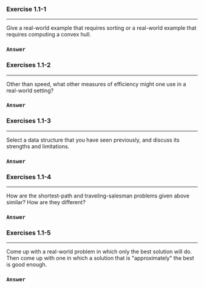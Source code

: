 ### Exercise 1.1-1
***
Give a real-world example that requires sorting or a real-world example that requires computing a convex hull.

### `Answer`


### Exercises 1.1-2
***
Other than speed, what other measures of efficiency might one use in a real-world setting?

### `Answer`


### Exercises 1.1-3
***
Select a data structure that you have seen previously, and discuss its strengths and limitations.

### `Answer`


### Exercises 1.1-4
***
How are the shortest-path and traveling-salesman problems given above similar? How are they different?

### `Answer`


### Exercises 1.1-5
***
Come up with a real-world problem in which only the best solution will do. Then come up with one in which a solution that is "approximately" the best is good enough.

### `Answer`


